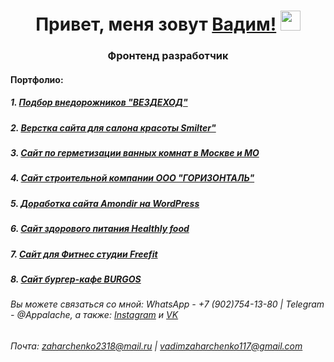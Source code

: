 <h1 align="center">Привет, меня зовут <a href="#" target="_blank">Вадим!</a> 
<img src="https://github.com/blackcater/blackcater/raw/main/images/Hi.gif" height="32"/></h1>
<h3 align="center">Фронтенд разработчик</h3>

<h4 align="left">Портфолио:</h4>
<h5>1. <a href="https://vadimzakharchenko.github.io/super-slider/" target="_blank">Подбор внедорожников "ВЕЗДЕХОД"</a></h5>
<h5>2. <a href="https://vadimzakharchenko.github.io/Smilter/dist/" target="_blank">Верстка сайта для салона красоты Smilter"</a></h5>
<h5>3. <a href="https://xn----7sbbhcmaqic3bua5a6a8dxe2c.xn--p1ai/" target="_blank">Сайт по герметизации ванных комнат в Москве и МО</a></h5>
<h5>4. <a href="https://gorzo.ru/" target="_blank">Сайт строительной компании ООО "ГОРИЗОНТАЛЬ"</a></h5>
<h5>5. <a href="https://www.amondir.ru/" target="_blank">Доработка сайта Amondir на WordPress</a></h5>
<h5>6. <a href="https://vadimzakharchenko.github.io/Modue02-Shop/dist/" target="_blank">Сайт здорового питания Healthly food</a></h5>
<h5>7. <a href="https://vadimzakharchenko.github.io/Module01-Final-Work/online-gym.html" target="_blank">Сайт для Фитнес студии Freefit</a></h5>
<h5>8. <a href="https://vadimzakharchenko.github.io/Module01-Burger/index.html" target="_blank">Сайт бургер-кафе BURGOS</a></h5>


###### Вы можете связаться со мной:  WhatsApp - +7 (902)754-13-80       |       Telegram - @Appalache, а также: [Instagram](https://instagram/vadim__zakharchenko) и [VK](https://vk.com/id226763322)
######     Почта: zaharchenko2318@mail.ru | vadimzaharchenko117@gmail.com
